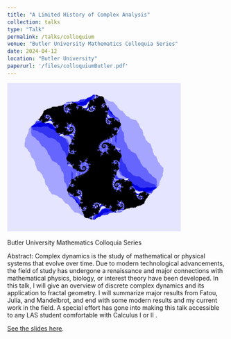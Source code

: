 ```yaml
---
title: "A Limited History of Complex Analysis"
collection: talks
type: "Talk"
permalink: /talks/colloquium
venue: "Butler University Mathematics Colloquia Series"
date: 2024-04-12
location: "Butler University"
paperurl: '/files/colloquiumButler.pdf'
---
```

<img src="../images/juliaSerpent.png" alt="Julia's serpent" width="400"/>

Butler University Mathematics Colloquia Series

Abstract: Complex dynamics is the study of mathematical or physical systems that evolve
over time. Due to modern technological advancements, the field of study has undergone
a renaissance and major connections with mathematical physics, biology, or interest
theory have been developed. In this talk, I will give an overview of discrete complex
dynamics and its application to fractal geometry. I will summarize major results from
Fatou, Julia, and Mandelbrot, and end with some modern results and my current work
in the field. A special effort has gone into making this talk accessible to any LAS
student comfortable with Calculus I or II .


[See the slides here](/files/colloquiumButler.pdf).
